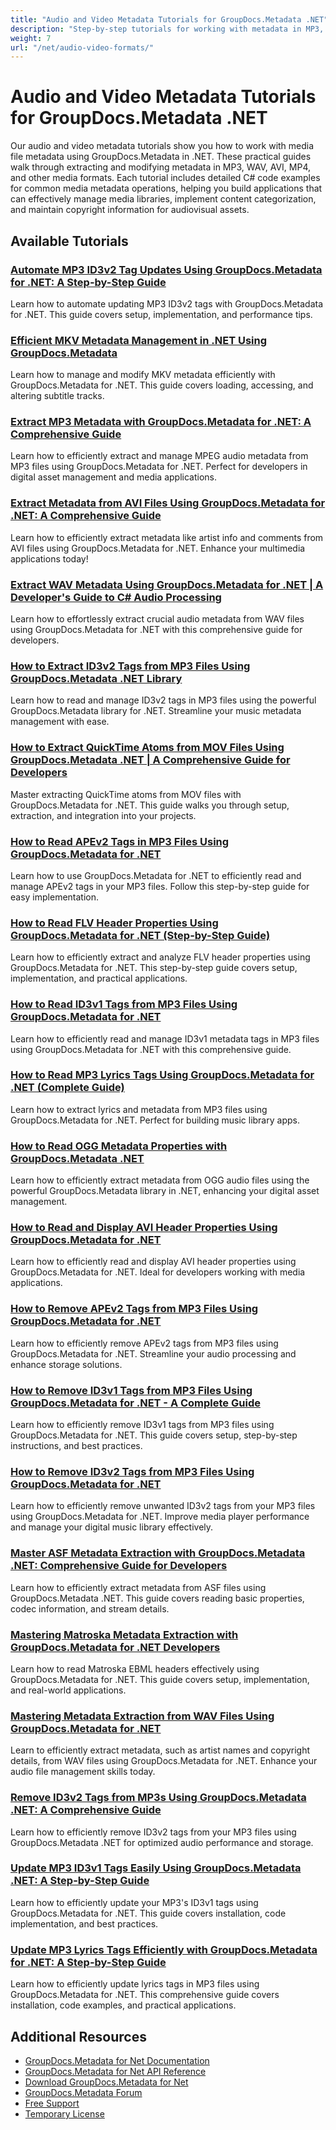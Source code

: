 ```yaml
---
title: "Audio and Video Metadata Tutorials for GroupDocs.Metadata .NET"
description: "Step-by-step tutorials for working with metadata in MP3, WAV, AVI, MP4, and other media formats using GroupDocs.Metadata for .NET."
weight: 7
url: "/net/audio-video-formats/"
---
```


# Audio and Video Metadata Tutorials for GroupDocs.Metadata .NET

Our audio and video metadata tutorials show you how to work with media file metadata using GroupDocs.Metadata in .NET. These practical guides walk through extracting and modifying metadata in MP3, WAV, AVI, MP4, and other media formats. Each tutorial includes detailed C# code examples for common media metadata operations, helping you build applications that can effectively manage media libraries, implement content categorization, and maintain copyright information for audiovisual assets.

## Available Tutorials

### [Automate MP3 ID3v2 Tag Updates Using GroupDocs.Metadata for .NET&#58; A Step-by-Step Guide](./automate-mp3-id3v2-tag-updates-groupdocs-metadata-dotnet/)
Learn how to automate updating MP3 ID3v2 tags with GroupDocs.Metadata for .NET. This guide covers setup, implementation, and performance tips.

### [Efficient MKV Metadata Management in .NET Using GroupDocs.Metadata](./manage-mkv-metadata-groupdocs-metadata-net/)
Learn how to manage and modify MKV metadata efficiently with GroupDocs.Metadata for .NET. This guide covers loading, accessing, and altering subtitle tracks.

### [Extract MP3 Metadata with GroupDocs.Metadata for .NET&#58; A Comprehensive Guide](./extract-mp3-metadata-groupdocs-metadata-net/)
Learn how to efficiently extract and manage MPEG audio metadata from MP3 files using GroupDocs.Metadata for .NET. Perfect for developers in digital asset management and media applications.

### [Extract Metadata from AVI Files Using GroupDocs.Metadata for .NET&#58; A Comprehensive Guide](./extract-metadata-avi-groupdocs-metadata-net/)
Learn how to efficiently extract metadata like artist info and comments from AVI files using GroupDocs.Metadata for .NET. Enhance your multimedia applications today!

### [Extract WAV Metadata Using GroupDocs.Metadata for .NET | A Developer's Guide to C# Audio Processing](./extract-wav-metadata-groupdocs-metadata-net-csharp/)
Learn how to effortlessly extract crucial audio metadata from WAV files using GroupDocs.Metadata for .NET with this comprehensive guide for developers.

### [How to Extract ID3v2 Tags from MP3 Files Using GroupDocs.Metadata .NET Library](./read-id3v2-tags-groupdocs-metadata-net/)
Learn how to read and manage ID3v2 tags in MP3 files using the powerful GroupDocs.Metadata library for .NET. Streamline your music metadata management with ease.

### [How to Extract QuickTime Atoms from MOV Files Using GroupDocs.Metadata .NET | A Comprehensive Guide for Developers](./extract-quicktime-atoms-mov-files-groupdocs-metadata-net/)
Master extracting QuickTime atoms from MOV files with GroupDocs.Metadata for .NET. This guide walks you through setup, extraction, and integration into your projects.

### [How to Read APEv2 Tags in MP3 Files Using GroupDocs.Metadata for .NET](./reading-apev2-tags-in-mp3-groupdocs-metadata-net/)
Learn how to use GroupDocs.Metadata for .NET to efficiently read and manage APEv2 tags in your MP3 files. Follow this step-by-step guide for easy implementation.

### [How to Read FLV Header Properties Using GroupDocs.Metadata for .NET (Step-by-Step Guide)](./read-flv-header-properties-groupdocs-metadata-net/)
Learn how to efficiently extract and analyze FLV header properties using GroupDocs.Metadata for .NET. This step-by-step guide covers setup, implementation, and practical applications.

### [How to Read ID3v1 Tags from MP3 Files Using GroupDocs.Metadata for .NET](./read-id3v1-tags-groupdocs-metadata-dotnet/)
Learn how to efficiently read and manage ID3v1 metadata tags in MP3 files using GroupDocs.Metadata for .NET with this comprehensive guide.

### [How to Read MP3 Lyrics Tags Using GroupDocs.Metadata for .NET (Complete Guide)](./groupdocs-metadata-net-read-mp3-lyrics-tags/)
Learn how to extract lyrics and metadata from MP3 files using GroupDocs.Metadata for .NET. Perfect for building music library apps.

### [How to Read OGG Metadata Properties with GroupDocs.Metadata .NET](./read-ogg-metadata-groupdocs-metadata-net-guide/)
Learn how to efficiently extract metadata from OGG audio files using the powerful GroupDocs.Metadata library in .NET, enhancing your digital asset management.

### [How to Read and Display AVI Header Properties Using GroupDocs.Metadata for .NET](./avi-header-properties-groupdocs-metadata-net/)
Learn how to efficiently read and display AVI header properties using GroupDocs.Metadata for .NET. Ideal for developers working with media applications.

### [How to Remove APEv2 Tags from MP3 Files Using GroupDocs.Metadata for .NET](./remove-ap-ev2-tags-from-mp3-groupdocs-metadata-net/)
Learn how to efficiently remove APEv2 tags from MP3 files using GroupDocs.Metadata for .NET. Streamline your audio processing and enhance storage solutions.

### [How to Remove ID3v1 Tags from MP3 Files Using GroupDocs.Metadata for .NET - A Complete Guide](./remove-id3v1-tags-mp3-groupdocs-metadata-net/)
Learn how to efficiently remove ID3v1 tags from MP3 files using GroupDocs.Metadata for .NET. This guide covers setup, step-by-step instructions, and best practices.

### [How to Remove ID3v2 Tags from MP3 Files Using GroupDocs.Metadata for .NET](./remove-id3v2-tags-groupdocs-metadata-dotnet/)
Learn how to efficiently remove unwanted ID3v2 tags from your MP3 files using GroupDocs.Metadata for .NET. Improve media player performance and manage your digital music library effectively.

### [Master ASF Metadata Extraction with GroupDocs.Metadata .NET&#58; Comprehensive Guide for Developers](./master-asf-metadata-extraction-groupdocs-net/)
Learn how to efficiently extract metadata from ASF files using GroupDocs.Metadata .NET. This guide covers reading basic properties, codec information, and stream details.

### [Mastering Matroska Metadata Extraction with GroupDocs.Metadata for .NET Developers](./mastering-matroska-metadata-groupdocs-dotnet/)
Learn how to read Matroska EBML headers effectively using GroupDocs.Metadata for .NET. This guide covers setup, implementation, and real-world applications.

### [Mastering Metadata Extraction from WAV Files Using GroupDocs.Metadata for .NET](./extract-metadata-from-wav-files-groupdocs-metadata-net/)
Learn to efficiently extract metadata, such as artist names and copyright details, from WAV files using GroupDocs.Metadata for .NET. Enhance your audio file management skills today.

### [Remove ID3v2 Tags from MP3s Using GroupDocs.Metadata .NET&#58; A Comprehensive Guide](./remove-id3v2-tags-groupdocs-metadata-net/)
Learn how to efficiently remove ID3v2 tags from your MP3 files using GroupDocs.Metadata .NET for optimized audio performance and storage.

### [Update MP3 ID3v1 Tags Easily Using GroupDocs.Metadata .NET&#58; A Step-by-Step Guide](./update-mp3-id3v1-tags-groupdocs-metadata-net/)
Learn how to efficiently update your MP3's ID3v1 tags using GroupDocs.Metadata for .NET. This guide covers installation, code implementation, and best practices.

### [Update MP3 Lyrics Tags Efficiently with GroupDocs.Metadata for .NET&#58; A Step-by-Step Guide](./update-mp3-lyrics-tags-groupdocs-metadata-net/)
Learn how to efficiently update lyrics tags in MP3 files using GroupDocs.Metadata for .NET. This comprehensive guide covers installation, code examples, and practical applications.

## Additional Resources

- [GroupDocs.Metadata for Net Documentation](https://docs.groupdocs.com/metadata/net/)
- [GroupDocs.Metadata for Net API Reference](https://reference.groupdocs.com/metadata/net/)
- [Download GroupDocs.Metadata for Net](https://releases.groupdocs.com/metadata/net/)
- [GroupDocs.Metadata Forum](https://forum.groupdocs.com/c/metadata)
- [Free Support](https://forum.groupdocs.com/)
- [Temporary License](https://purchase.groupdocs.com/temporary-license/)
